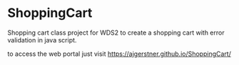 # ShoppingCart
Shopping cart class project for WDS2 to create a shopping cart with error validation in java script. 

to access the web portal just visit https://ajgerstner.github.io/ShoppingCart/ 
